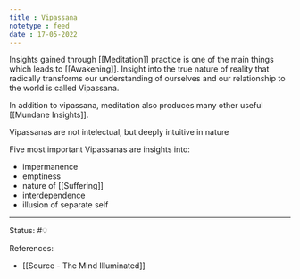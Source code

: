 ```yaml
---
title : Vipassana
notetype : feed
date : 17-05-2022
---
```


 Insights gained through [[Meditation]] practice is one of the main things which leads to [[Awakening]].  Insight into the true nature of reality that radically transforms our understanding of ourselves and our relationship to the world is called Vipassana.

In addition to vipassana, meditation also produces many other useful [[Mundane Insights]].

Vipassanas are not intelectual, but deeply intuitive in nature

Five most important Vipassanas are insights into:
- impermanence
- emptiness
- nature of [[Suffering]]
- interdependence
- illusion of separate self

-----

Status: #💡 

References:
- [[Source - The Mind Illuminated]]

